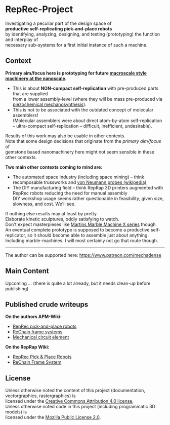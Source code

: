 # RepRec-Project

Investigating a peculiar part of the design space of  
**productive self-replicating pick-and-place robots**  
by identifying, analyzing, designing, and testing (prototyping) the function and interplay of  
necessary sub-systems for a first initial instance of such a machine.

## Context

**Primary aim/focus here is prototyping for future [macroscale style machinery at the nanoscale](http://apm.bplaced.net/w/index.php?title=Macroscale_style_machinery_at_the_nanoscale).**  
* This is about **NON-compact self-replication** with pre-produced parts that are supplied  
from a lower assembly-level (where they will be mass pre-produced via [piezochemical mechanosynthesis](http://apm.bplaced.net/w/index.php?title=Piezochemical_mechanosynthesis)).  
* This is not to be associated with the outdated concept of molecular assemblers!  
(Molecular assemblers were about direct atom-by-atom self-replication – ultra-compact self-replication – difficult, inefficient, undesirable).  

Results of this work may also be usable in other contexts.  
Note that some design decisions that originate from the *primary aim/focus* of  
gemstone based nanomachinery here might not seem sensible in these other contexts.  

**Two main other contexts coming to mind are:**
* The automated space industry (including space mining) – think recomposable trussworks and [von Neumann probes (wikipedia)](https://en.wikipedia.org/wiki/Self-replicating_spacecraft)
* The DIY manufacturing field – think RepRap 3D printers augmented with RepRec robots reducing the need for manual assembly  
DIY workshop usage seems rather questionable in feasibility, given size, slowness, and cost. We'll see.

If nothing else results may at least by pretty.  
Elaborate kinetic sculptures, oddly satisfying to watch.  
Don't expect masterpieses like [Martins Marble Machine X series](https://www.youtube.com/playlist?list=PLLLYkE3G1HED6rW-bkliHbMroHYFf4ukv) though.  
An eventual complete prototype is supposed to become a productive self-replicator, so it should become able to assemble just about anything.  
Including marble-machines. I will most certainly not go that route though.

-----

The author can be supported here: https://www.patreon.com/mechadense

## Main Content

Upcoming … (there is quite a lot already, but it needs clean-up before publishing)

## Published crude writeups

**On the authors APM-Wiki:**
* [RepRec pick-and-place robots](http://apm.bplaced.net/w/index.php?title=RepRec_pick_and_place_robots)
* [ReChain frame systems](http://apm.bplaced.net/w/index.php?title=ReChain_frame_systems)
* [Mechanical circuit element](http://apm.bplaced.net/w/index.php?title=Mechanical_circuit_element)

**On the RepRap Wiki:**
* [RepRec Pick & Place Robots](https://reprap.org/wiki/RepRec_Pick_%26_Place_Robots)
* [ReChain Frame System](https://reprap.org/wiki/ReChain_Frame_System)

## License
Unless otherwise noted the content of this project (documentation, vectorgraphics, rastergraphics) is  
licensed under the [Creative Commons Attribution 4.0 license](https://creativecommons.org/licenses/by/4.0/),  
Unless otherwise noted code in this project (including programmatic 3D models) is  
licensed under the [Mozilla Public License 2.0](LICENSE.md).
